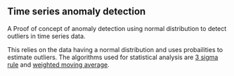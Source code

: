 ##  Time series anomaly detection

A Proof of concept of anomaly detection using normal distribution to detect outliers in time series data.

This relies on the data having a normal distribution and uses probailities to estimate outliers. The algorithms used for statistical analysis are [3 sigma rule][1] and [weighted moving average][2].


[1]: https://en.wikipedia.org/wiki/68%E2%80%9395%E2%80%9399.7_rule
[2]: https://en.wikipedia.org/wiki/Moving_average
